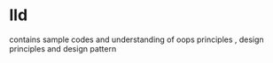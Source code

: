 # lld
contains sample codes and understanding of oops principles , design principles and design pattern
